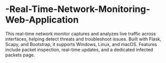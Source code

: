 # -Real-Time-Network-Monitoring-Web-Application
This real-time network monitor captures and analyzes live traffic across interfaces, helping detect threats and troubleshoot issues. Built with Flask, Scapy, and Bootstrap, it supports Windows, Linux, and macOS. Features include packet inspection, real-time updates, and a dedicated infected packets page.
